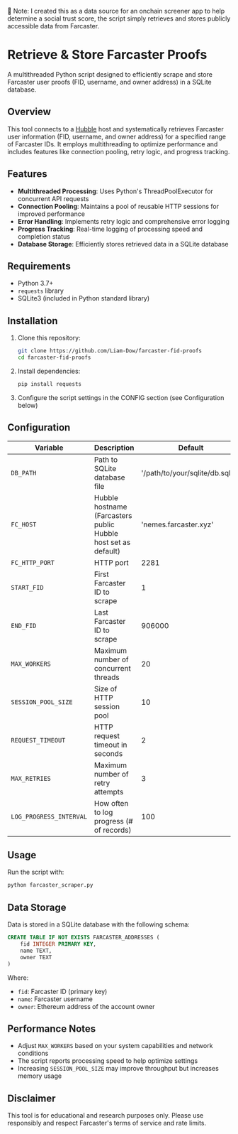 📌 Note: I created this as a data source for an onchain screener app to help determine a social trust score, the script simply retrieves and stores publicly accessible data from Farcaster. 

# Retrieve & Store Farcaster Proofs

A multithreaded Python script designed to efficiently scrape and store Farcaster user proofs (FID, username, and owner address) in a SQLite database. 

## Overview

This tool connects to a [Hubble](https://www.thehubble.xyz/intro/hubble.html) host and systematically retrieves Farcaster user information (FID, username, and owner address) for a specified range of Farcaster IDs. It employs multithreading to optimize performance and includes features like connection pooling, retry logic, and progress tracking.

## Features

- **Multithreaded Processing**: Uses Python's ThreadPoolExecutor for concurrent API requests
- **Connection Pooling**: Maintains a pool of reusable HTTP sessions for improved performance
- **Error Handling**: Implements retry logic and comprehensive error logging
- **Progress Tracking**: Real-time logging of processing speed and completion status
- **Database Storage**: Efficiently stores retrieved data in a SQLite database

## Requirements

- Python 3.7+
- `requests` library
- SQLite3 (included in Python standard library)

## Installation

1. Clone this repository:
   ```bash
   git clone https://github.com/Liam-Dow/farcaster-fid-proofs
   cd farcaster-fid-proofs
   ```

2. Install dependencies:
   ```bash
   pip install requests
   ```

3. Configure the script settings in the CONFIG section (see Configuration below)

## Configuration

| Variable | Description | Default | 
|----------|-------------|---------|
| `DB_PATH` | Path to SQLite database file | '/path/to/your/sqlite/db.sqlite' |
| `FC_HOST` | Hubble hostname (Farcasters public Hubble host set as default) | 'nemes.farcaster.xyz' |
| `FC_HTTP_PORT` | HTTP port | 2281 |
| `START_FID` | First Farcaster ID to scrape | 1 |
| `END_FID` | Last Farcaster ID to scrape | 906000 |
| `MAX_WORKERS` | Maximum number of concurrent threads | 20 |
| `SESSION_POOL_SIZE` | Size of HTTP session pool | 10 |
| `REQUEST_TIMEOUT` | HTTP request timeout in seconds | 2 |
| `MAX_RETRIES` | Maximum number of retry attempts | 3 |
| `LOG_PROGRESS_INTERVAL` | How often to log progress (# of records) | 100 |

## Usage

Run the script with:

```bash
python farcaster_scraper.py
```

## Data Storage

Data is stored in a SQLite database with the following schema:

```sql
CREATE TABLE IF NOT EXISTS FARCASTER_ADDRESSES (
    fid INTEGER PRIMARY KEY,
    name TEXT,
    owner TEXT
)
```

Where:
- `fid`: Farcaster ID (primary key)
- `name`: Farcaster username 
- `owner`: Ethereum address of the account owner

## Performance Notes

- Adjust `MAX_WORKERS` based on your system capabilities and network conditions
- The script reports processing speed to help optimize settings
- Increasing `SESSION_POOL_SIZE` may improve throughput but increases memory usage


## Disclaimer

This tool is for educational and research purposes only. Please use responsibly and respect Farcaster's terms of service and rate limits.
